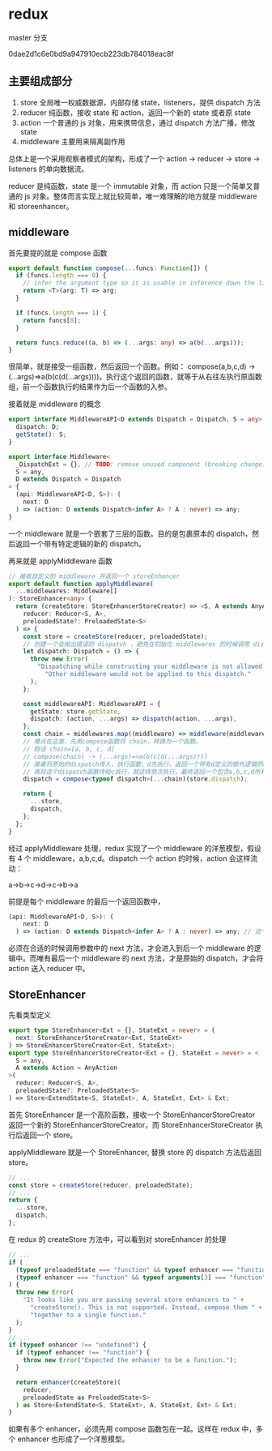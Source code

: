 # redux

master 分支

0dae2d1c6e0bd9a947910ecb223db784018eac8f

## 主要组成部分

1. store 全局唯一权威数据源，内部存储 state，listeners，提供 dispatch 方法
2. reducer 纯函数，接收 state 和 action，返回一个新的 state 或者原 state
3. action 一个普通的 js 对象，用来携带信息，通过 dispatch 方法广播，修改 state
4. middleware 主要用来隔离副作用

总体上是一个采用观察者模式的架构，形成了一个 action -> reducer -> store -> listeners 的单向数据流。

reducer 是纯函数，state 是一个 immutable 对象，而 action 只是一个简单又普通的 js 对象。整体而言实现上就比较简单，唯一难理解的地方就是 middleware 和 storeenhancer。

## middleware

首先要提的就是 compose 函数

```ts
export default function compose(...funcs: Function[]) {
  if (funcs.length === 0) {
    // infer the argument type so it is usable in inference down the line
    return <T>(arg: T) => arg;
  }

  if (funcs.length === 1) {
    return funcs[0];
  }

  return funcs.reduce((a, b) => (...args: any) => a(b(...args)));
}
```

很简单，就是接受一组函数，然后返回一个函数。例如： compose(a,b,c,d) -> (...args)=>a(b(c(d(...args))))。执行这个返回的函数，就等于从右往左执行原函数组，前一个函数执行的结果作为后一个函数的入参。

接着就是 middleware 的概念

```ts
export interface MiddlewareAPI<D extends Dispatch = Dispatch, S = any> {
  dispatch: D;
  getState(): S;
}

export interface Middleware<
  _DispatchExt = {}, // TODO: remove unused component (breaking change)
  S = any,
  D extends Dispatch = Dispatch
> {
  (api: MiddlewareAPI<D, S>): (
    next: D
  ) => (action: D extends Dispatch<infer A> ? A : never) => any;
}
```

一个 middleware 就是一个嵌套了三层的函数。目的是包裹原本的 dispatch，然后返回一个带有特定逻辑的新的 dispatch。

再来就是 applyMiddleware 函数

```ts
// 接收自定义的 middleware 并返回一个 storeEnhancer
export default function applyMiddleware(
  ...middlewares: Middleware[]
): StoreEnhancer<any> {
  return (createStore: StoreEnhancerStoreCreator) => <S, A extends AnyAction>(
    reducer: Reducer<S, A>,
    preloadedState?: PreloadedState<S>
  ) => {
    const store = createStore(reducer, preloadedState);
    // 创建一个会抛出错误的 dispatch ，避免在初始化 middlewares 的时候调用 dispatch
    let dispatch: Dispatch = () => {
      throw new Error(
        "Dispatching while constructing your middleware is not allowed. " +
          "Other middleware would not be applied to this dispatch."
      );
    };

    const middlewareAPI: MiddlewareAPI = {
      getState: store.getState,
      dispatch: (action, ...args) => dispatch(action, ...args),
    };
    const chain = middlewares.map((middleware) => middleware(middlewareAPI));
    // 难点在这里，先用compose函数将 chain，转换为一个函数。
    // 假设 chain=[a, b, c, d]
    // compose(chain) -> (...args)=>a(b(c(d(...args))))
    // 接着将原始的dispatch传入，执行函数，d先执行，返回一个带有d定义的额外逻辑的dispatch函数
    // 再将这个dispatch函数传给c执行，就这样依次执行，最终返回一个包含a,b,c,d所有逻辑的dispatch函数
    dispatch = compose<typeof dispatch>(...chain)(store.dispatch);

    return {
      ...store,
      dispatch,
    };
  };
}
```

经过 applyMiddleware 处理，redux 实现了一个 middleware 的洋葱模型，假设有 4 个 middleware，a,b,c,d。dispatch 一个 action 的时候，action 会这样流动：

a->b->c->d->c->b->a

前提是每个 middleware 的最后一个返回函数中，

```ts
(api: MiddlewareAPI<D, S>): (
    next: D
  ) => (action: D extends Dispatch<infer A> ? A : never) => any; // 这个函数
```

必须在合适的时候调用参数中的 next 方法，才会进入到后一个 middleware 的逻辑中。而唯有最后一个 middleware 的 next 方法，才是原始的 dispatch，才会将 action 送入 reducer 中。

## StoreEnhancer

先看类型定义

```ts
export type StoreEnhancer<Ext = {}, StateExt = never> = (
  next: StoreEnhancerStoreCreator<Ext, StateExt>
) => StoreEnhancerStoreCreator<Ext, StateExt>;
export type StoreEnhancerStoreCreator<Ext = {}, StateExt = never> = <
  S = any,
  A extends Action = AnyAction
>(
  reducer: Reducer<S, A>,
  preloadedState?: PreloadedState<S>
) => Store<ExtendState<S, StateExt>, A, StateExt, Ext> & Ext;
```

首先 StoreEnhancer 是一个高阶函数，接收一个 StoreEnhancerStoreCreator 返回一个新的 StoreEnhancerStoreCreator，而 StoreEnhancerStoreCreator 执行后返回一个 store。

applyMiddleware 就是一个 StoreEnhancer, 替换 store 的 dispatch 方法后返回 store。

```ts
// ...
const store = createStore(reducer, preloadedState);
// ...
return {
  ...store,
  dispatch,
};
```

在 redux 的 createStore 方法中，可以看到对 storeEnhancer 的处理

```ts
// ...
if (
  (typeof preloadedState === "function" && typeof enhancer === "function") ||
  (typeof enhancer === "function" && typeof arguments[3] === "function")
) {
  throw new Error(
    "It looks like you are passing several store enhancers to " +
      "createStore(). This is not supported. Instead, compose them " +
      "together to a single function."
  );
}
// ...
if (typeof enhancer !== "undefined") {
  if (typeof enhancer !== "function") {
    throw new Error("Expected the enhancer to be a function.");
  }

  return enhancer(createStore)(
    reducer,
    preloadedState as PreloadedState<S>
  ) as Store<ExtendState<S, StateExt>, A, StateExt, Ext> & Ext;
}
```

如果有多个 enhancer，必须先用 compose 函数包在一起。这样在 redux 中，多个 enhancer 也形成了一个洋葱模型。
